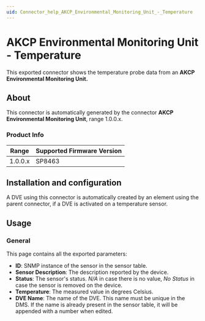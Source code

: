 ```yaml
---
uid: Connector_help_AKCP_Environmental_Monitoring_Unit_-_Temperature
---
```


# AKCP Environmental Monitoring Unit - Temperature

This exported connector shows the temperature probe data from an **AKCP Environmental Monitoring Unit.**

## About

This connector is automatically generated by the connector **AKCP Environmental Monitoring Unit**, range 1.0.0.x.

### Product Info

| Range | Supported Firmware Version |
|------------------|-----------------------------|
| 1.0.0.x          | SP8463                      |

## Installation and configuration

A DVE using this connector is automatically created by an element using the parent connector, if a DVE is activated on a temperature sensor.

## Usage

### General

This page contains all the exported parameters:

- **ID**: SNMP instance of the sensor in the sensor table.
- **Sensor Description**: The description reported by the device.
- **Status**: The sensor's status. *N/A* in case there is no value, *No Status* in case the sensor is removed on the device.
- **Temperature**: The measured value in degrees Celsius.
- **DVE Name**: The name of the DVE. This name must be unique in the DMS. If the name is already present in the sensor table, it will be appended with a number when edited.
